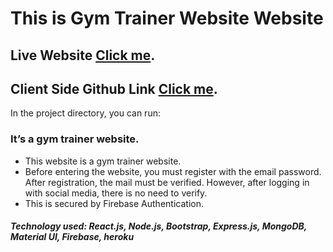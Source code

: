 # This is Gym Trainer Website Website

## Live Website [Click me](https://gym-trainer-4437e.web.app/).

## Client Side Github Link [Click me](https://github.com/hasan283/gym-trainer-client).




In the project directory, you can run:

### It’s a gym trainer website. 
* This website is a gym trainer website.
* Before entering the website, you must register with the email password. After registration, the mail must be verified. However, after logging in with social media, there is no need to verify.
* This is secured by Firebase Authentication. 


##### Technology used: React.js, Node.js, Bootstrap, Express.js, MongoDB, Material UI, Firebase, heroku 